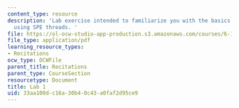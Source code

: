 ```yaml
---
content_type: resource
description: 'Lab exercise intended to familiarize you with the basics of DMA and
  using SPE threads. '
file: https://ol-ocw-studio-app-production.s3.amazonaws.com/courses/6-189-multicore-programming-primer-january-iap-2007/33aa100dc16a30b40c43a0faf2d95ce9_lab1.pdf
file_type: application/pdf
learning_resource_types:
- Recitations
ocw_type: OCWFile
parent_title: Recitations
parent_type: CourseSection
resourcetype: Document
title: Lab 1
uid: 33aa100d-c16a-30b4-0c43-a0faf2d95ce9
---
```

